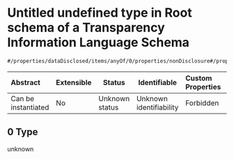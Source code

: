 # Untitled undefined type in Root schema of a Transparency Information Language Schema

```txt
#/properties/dataDisclosed/items/anyOf/0/properties/nonDisclosure#/properties/dataDisclosed/items/anyOf/0/properties/nonDisclosure/examples/0
```




| Abstract            | Extensible | Status         | Identifiable            | Custom Properties | Additional Properties | Access Restrictions | Defined In                                                           |
| :------------------ | ---------- | -------------- | ----------------------- | :---------------- | --------------------- | ------------------- | -------------------------------------------------------------------- |
| Can be instantiated | No         | Unknown status | Unknown identifiability | Forbidden         | Allowed               | none                | [tilt-schema.json\*](../out/tilt-schema.json "open original schema") |

## 0 Type

unknown
